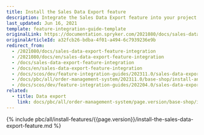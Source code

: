 ```yaml
---
title: Install the Sales Data Export feature
description: Integrate the Sales Data Export feature into your project.
last_updated: Jun 16, 2021
template: feature-integration-guide-template
originalLink: https://documentation.spryker.com/2021080/docs/sales-data-export-feature-integration
originalArticleId: a32fcb26-bdba-4f01-a494-6c7939236e9b
redirect_from:
  - /2021080/docs/sales-data-export-feature-integration
  - /2021080/docs/en/sales-data-export-feature-integration
  - /docs/sales-data-export-feature-integration
  - /docs/en/sales-data-export-feature-integration
  - /docs/scos/dev/feature-integration-guides/202311.0/sales-data-export-feature-integration.html
  - /docs/pbc/all/order-management-system/202311.0/base-shop/install-and-update/install-features/install-the-sales-data-export-feature.html
  - /docs/scos/dev/feature-integration-guides/202204.0/sales-data-export-feature-integration.html
related:
  - title: Data export
    link: docs/pbc/all/order-management-system/page.version/base-shop/import-and-export-data/orders-data-export/orders-data-export.html
---
```


{% include pbc/all/install-features/{{page.version}}/install-the-sales-data-export-feature.md %} <!-- To edit, see /_includes/pbc/all/install-features/202204.0/install-the-sales-data-export-feature.md -->
